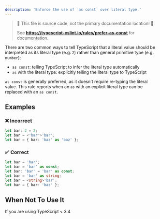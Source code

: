 ```yaml
---
description: 'Enforce the use of `as const` over literal type.'
---
```


> 🛑 This file is source code, not the primary documentation location! 🛑
>
> See **https://typescript-eslint.io/rules/prefer-as-const** for documentation.

There are two common ways to tell TypeScript that a literal value should be interpreted as its literal type (e.g. `2`) rather than general primitive type (e.g. `number`);

- `as const`: telling TypeScript to infer the literal type automatically
- `as` with the literal type: explicitly telling the literal type to TypeScript

`as const` is generally preferred, as it doesn't require re-typing the literal value.
This rule reports when an `as` with an explicit literal type can be replaced with an `as const`.

## Examples

<!--tabs-->

### ❌ Incorrect

```ts
let bar: 2 = 2;
let bar = <'bar'>'bar';
let bar = { bar: 'baz' as 'baz' };
```

### ✅ Correct

```ts
let bar = 'bar';
let bar = 'bar' as const;
let bar: 'bar' = 'bar' as const;
let bar = 'bar' as string;
let bar = <string>'bar';
let bar = { bar: 'baz' };
```

<!--/tabs-->

## When Not To Use It

If you are using TypeScript < 3.4
